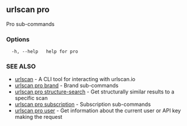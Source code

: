 ## urlscan pro

Pro sub-commands

### Options

```
  -h, --help   help for pro
```

### SEE ALSO

- [urlscan](urlscan.md) - A CLI tool for interacting with urlscan.io
- [urlscan pro brand](urlscan_pro_brand.md) - Brand sub-commands
- [urlscan pro structure-search](urlscan_pro_structure-search.md) - Get structurally similar results to a specific scan
- [urlscan pro subscription](urlscan_pro_subscription.md) - Subscription sub-commands
- [urlscan pro user](urlscan_pro_user.md) - Get information about the current user or API key making the request
